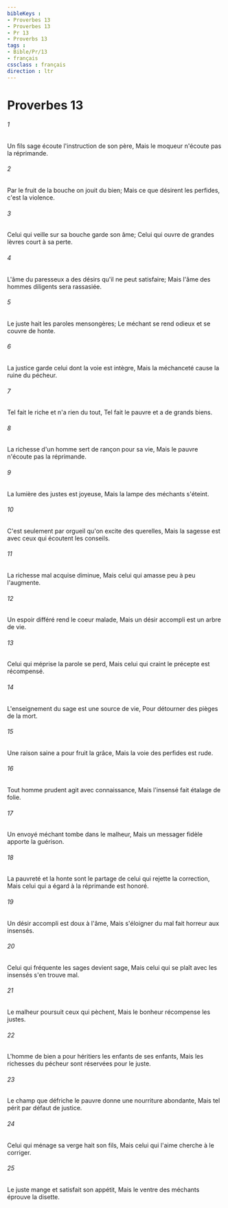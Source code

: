 ```yaml
---
bibleKeys : 
- Proverbes 13
- Proverbes 13
- Pr 13
- Proverbs 13
tags : 
- Bible/Pr/13
- français
cssclass : français
direction : ltr
---
```


# Proverbes 13

###### 1
Un fils sage écoute l'instruction de son père, Mais le moqueur n'écoute pas la réprimande.
###### 2
Par le fruit de la bouche on jouit du bien; Mais ce que désirent les perfides, c'est la violence.
###### 3
Celui qui veille sur sa bouche garde son âme; Celui qui ouvre de grandes lèvres court à sa perte.
###### 4
L'âme du paresseux a des désirs qu'il ne peut satisfaire; Mais l'âme des hommes diligents sera rassasiée.
###### 5
Le juste hait les paroles mensongères; Le méchant se rend odieux et se couvre de honte.
###### 6
La justice garde celui dont la voie est intègre, Mais la méchanceté cause la ruine du pécheur.
###### 7
Tel fait le riche et n'a rien du tout, Tel fait le pauvre et a de grands biens.
###### 8
La richesse d'un homme sert de rançon pour sa vie, Mais le pauvre n'écoute pas la réprimande.
###### 9
La lumière des justes est joyeuse, Mais la lampe des méchants s'éteint.
###### 10
C'est seulement par orgueil qu'on excite des querelles, Mais la sagesse est avec ceux qui écoutent les conseils.
###### 11
La richesse mal acquise diminue, Mais celui qui amasse peu à peu l'augmente.
###### 12
Un espoir différé rend le coeur malade, Mais un désir accompli est un arbre de vie.
###### 13
Celui qui méprise la parole se perd, Mais celui qui craint le précepte est récompensé.
###### 14
L'enseignement du sage est une source de vie, Pour détourner des pièges de la mort.
###### 15
Une raison saine a pour fruit la grâce, Mais la voie des perfides est rude.
###### 16
Tout homme prudent agit avec connaissance, Mais l'insensé fait étalage de folie.
###### 17
Un envoyé méchant tombe dans le malheur, Mais un messager fidèle apporte la guérison.
###### 18
La pauvreté et la honte sont le partage de celui qui rejette la correction, Mais celui qui a égard à la réprimande est honoré.
###### 19
Un désir accompli est doux à l'âme, Mais s'éloigner du mal fait horreur aux insensés.
###### 20
Celui qui fréquente les sages devient sage, Mais celui qui se plaît avec les insensés s'en trouve mal.
###### 21
Le malheur poursuit ceux qui pèchent, Mais le bonheur récompense les justes.
###### 22
L'homme de bien a pour héritiers les enfants de ses enfants, Mais les richesses du pécheur sont réservées pour le juste.
###### 23
Le champ que défriche le pauvre donne une nourriture abondante, Mais tel périt par défaut de justice.
###### 24
Celui qui ménage sa verge hait son fils, Mais celui qui l'aime cherche à le corriger.
###### 25
Le juste mange et satisfait son appétit, Mais le ventre des méchants éprouve la disette.

